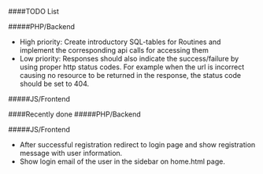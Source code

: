 ####TODO List

#####PHP/Backend
  * High priority: Create introductory SQL-tables for Routines and implement the corresponding api calls for accessing them
  * Low priority: Responses should also indicate the success/failure by using proper http status codes. For example when the url is incorrect causing no resource to be returned in the response, the status code should be set to 404.

#####JS/Frontend



####Recently done
#####PHP/Backend

#####JS/Frontend
  * After successful registration redirect to login page and show registration message with user information.
  * Show login email of the user in the sidebar on home.html page.

